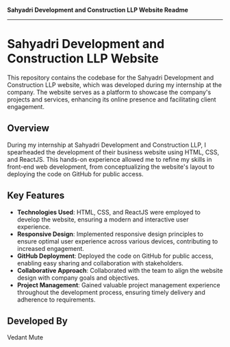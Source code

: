 **Sahyadri Development and Construction LLP Website Readme**

---

# Sahyadri Development and Construction LLP Website

This repository contains the codebase for the Sahyadri Development and Construction LLP website, which was developed during my internship at the company. The website serves as a platform to showcase the company's projects and services, enhancing its online presence and facilitating client engagement.

## Overview

During my internship at Sahyadri Development and Construction LLP, I spearheaded the development of their business website using HTML, CSS, and ReactJS. This hands-on experience allowed me to refine my skills in front-end web development, from conceptualizing the website's layout to deploying the code on GitHub for public access.

## Key Features

- **Technologies Used**: HTML, CSS, and ReactJS were employed to develop the website, ensuring a modern and interactive user experience.
- **Responsive Design**: Implemented responsive design principles to ensure optimal user experience across various devices, contributing to increased engagement.
- **GitHub Deployment**: Deployed the code on GitHub for public access, enabling easy sharing and collaboration with stakeholders.
- **Collaborative Approach**: Collaborated with the team to align the website design with company goals and objectives.
- **Project Management**: Gained valuable project management experience throughout the development process, ensuring timely delivery and adherence to requirements.

## Developed By

Vedant Mute
